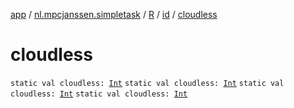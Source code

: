 [app](../../../index.md) / [nl.mpcjanssen.simpletask](../../index.md) / [R](../index.md) / [id](index.md) / [cloudless](.)

# cloudless

`static val cloudless: `[`Int`](https://kotlinlang.org/api/latest/jvm/stdlib/kotlin/-int/index.html)
`static val cloudless: `[`Int`](https://kotlinlang.org/api/latest/jvm/stdlib/kotlin/-int/index.html)
`static val cloudless: `[`Int`](https://kotlinlang.org/api/latest/jvm/stdlib/kotlin/-int/index.html)
`static val cloudless: `[`Int`](https://kotlinlang.org/api/latest/jvm/stdlib/kotlin/-int/index.html)